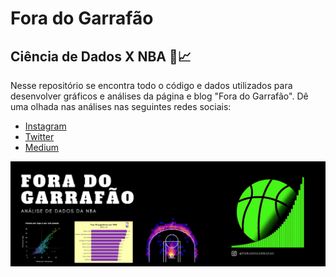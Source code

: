 # Fora do Garrafão

## Ciência de Dados X NBA 🏀📈

Nesse repositório se encontra todo o código e dados utilizados para desenvolver gráficos e análises da página e blog "Fora do Garrafão". Dê uma olhada nas análises nas seguintes redes sociais:

- [Instagram](https://www.instagram.com/foradogarrafao/)
- [Twitter](https://twitter.com/foradogarrafao)
- [Medium](https://medium.com/fora-do-garraf%C3%A3o)

<img src="imagens/cover.png">
